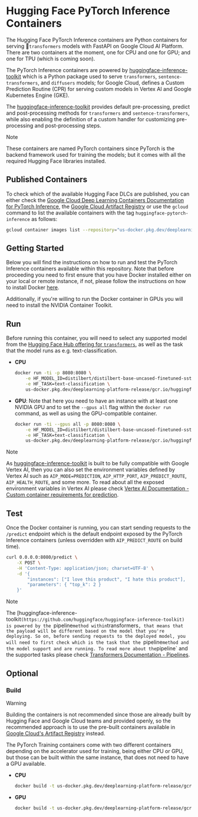 # Hugging Face PyTorch Inference Containers

The Hugging Face PyTorch Inference containers are Python containers for serving 🤗`transformers` models with FastAPI on Google Cloud AI Platform. There are two containers at the moment, one for CPU and one for GPU; and one for TPU (which is coming soon).

The PyTorch Inference containers are powered by [huggingface-inference-toolkit](https://github.com/huggingface/huggingface-inference-toolkit) which is a Python package used to serve `transformers`, `sentence-transformers`, and `diffusers` models; for Google Cloud, defines a Custom Prediction Routine (CPR) for serving custom models in Vertex AI and Google Kubernetes Engine (GKE).

The [huggingface-inference-toolkit](https://github.com/huggingface/huggingface-inference-toolkit) provides default pre-processing, predict and post-processing methods for `transformers` and `sentence-transformers`, while also enabling the definition of a custom handler for customizing pre-processing and post-processing steps.

> [!NOTE]
> These containers are named PyTorch containers since PyTorch is the backend framework used for training the models; but it comes with all the required Hugging Face libraries installed.

## Published Containers

To check which of the available Hugging Face DLCs are published, you can either check the [Google Cloud Deep Learning Containers Documentation for PyTorch Inference](https://cloud.google.com/deep-learning-containers/docs/choosing-container#pytorch-inference), the [Google Cloud Artifact Registry](https://console.cloud.google.com/artifacts/docker/deeplearning-platform-release/us/gcr.io) or use the `gcloud` command to list the available containers with the tag `huggingface-pytorch-inference` as follows:

```bash
gcloud container images list --repository="us-docker.pkg.dev/deeplearning-platform-release/gcr.io" | grep "huggingface-pytorch-inference"
```

## Getting Started

Below you will find the instructions on how to run and test the PyTorch Inference containers available within this repository. Note that before proceeding you need to first ensure that you have Docker installed either on your local or remote instance, if not, please follow the instructions on how to install Docker [here](https://docs.docker.com/get-docker/).

Additionally, if you're willing to run the Docker container in GPUs you will need to install the NVIDIA Container Toolkit.

## Run

Before running this container, you will need to select any supported model from the [Hugging Face Hub offering for `transformers`](https://huggingface.co/models?library=transformers&sort=trending), as well as the task that the model runs as e.g. text-classification.

* **CPU**

    ```bash
    docker run -ti -p 8080:8080 \
        -e HF_MODEL_ID=distilbert/distilbert-base-uncased-finetuned-sst-2-english \
        -e HF_TASK=text-classification \
        us-docker.pkg.dev/deeplearning-platform-release/gcr.io/huggingface-pytorch-inference-cpu.2.2.2.transformers.4.41.1.py311
    ```

* **GPU**: Note that here you need to have an instance with at least one NVIDIA GPU and to set the `--gpus all` flag within the `docker run` command, as well as using the GPU-compatible container.

    ```bash
    docker run -ti --gpus all -p 8080:8080 \
        -e HF_MODEL_ID=distilbert/distilbert-base-uncased-finetuned-sst-2-english \
        -e HF_TASK=text-classification \
        us-docker.pkg.dev/deeplearning-platform-release/gcr.io/huggingface-pytorch-inference-cpu.2.2.2.transformers.4.41.1.py311
    ```

> [!NOTE]
> As [huggingface-inference-toolkit](https://github.com/huggingface/huggingface-inference-toolkit) is built to be fully compatible with Google Vertex AI, then you can also set the environment variables defined by Vertex AI such as `AIP_MODE=PREDICTION`, `AIP_HTTP_PORT`, `AIP_PREDICT_ROUTE`, `AIP_HEALTH_ROUTE`, and some more. To read about all the exposed environment variables in Vertex AI please check [Vertex AI Documentation - Custom container requirements for prediction](https://cloud.google.com/vertex-ai/docs/predictions/custom-container-requirements#aip-variables).

## Test

Once the Docker container is running, you can start sending requests to the `/predict` endpoint which is the default endpoint exposed by the PyTorch Inference containers (unless overridden with `AIP_PREDICT_ROUTE` on build time).

```bash
curl 0.0.0.0:8080/predict \
    -X POST \
    -H 'Content-Type: application/json; charset=UTF-8' \
    -d '{
        "instances": ["I love this product", "I hate this product"],
        "parameters": { "top_k": 2 }
    }'
```

> [!NOTE]
> The [huggingface-inference-toolkit`(https://github.com/huggingface/huggingface-inference-toolkit) is powered by the `pipeline` method within `transformers`, that means that the payload will be different based on the model that you're deploying. So on, before sending requests to the deployed model, you will need to first check which is the task that the `pipeline` method and the model support and are running. To read more about the `pipeline` and the supported tasks please check [Transformers Documentation - Pipelines](https://huggingface.co/docs/transformers/en/main_classes/pipelines).

## Optional

### Build

> [!WARNING]
> Building the containers is not recommended since those are already built by Hugging Face and Google Cloud teams and provided openly, so the recommended approach is to use the pre-built containers available in [Google Cloud's Artifact Registry](https://console.cloud.google.com/artifacts/docker/deeplearning-platform-release/us/gcr.io) instead.

The PyTorch Training containers come with two different containers depending on the accelerator used for training, being either CPU or GPU, but those can be built within the same instance, that does not need to have a GPU available.

* **CPU**

    ```bash
    docker build -t us-docker.pkg.dev/deeplearning-platform-release/gcr.io/huggingface-pytorch-inference-cpu.2.2.2.transformers.4.41.1.py311 -f containers/pytorch/inference/cpu/2.2.2/transformers/4.41.1/py311/Dockerfile .
    ```

* **GPU**

    ```bash
    docker build -t us-docker.pkg.dev/deeplearning-platform-release/gcr.io/huggingface-pytorch-inference-gpu.2.2.2.transformers.4.41.1.py311 -f containers/pytorch/inference/gpu/2.2.2/transformers/4.41.1/py311/Dockerfile .
    ```
